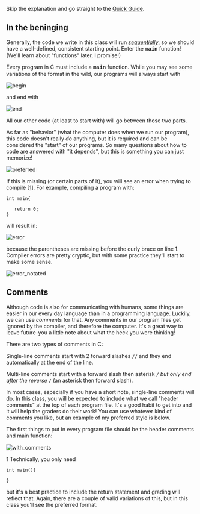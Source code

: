 <p>Skip the explanation and go straight to the <a href="https://erinkeith.github.io/135/quick_guides/program_basics">Quick Guide</a>.</p>
<h2>In the beninging</h2>
<p>Generally, the code we write in this class will run <a href="https://www.dictionary.com/browse/sequentially"><i>sequentially</i></a>, so we should have a well-defined, consistent starting point. Enter the <strong><span style="font-family: 'courier new', courier;">main</span></strong> function! (We'll learn about "functions" later, I promise!)</p>

<p>Every program in C must include a <strong><span style="font-family: 'courier new', courier;">main</span></strong> function. While you may see some variations of the format in the wild, our programs will always start with</p>

![begin](https://github.com/user-attachments/assets/b59b5a94-c04e-4ed8-a672-b99e2c7b82f1)

<p>and end with</p>

![end](https://github.com/user-attachments/assets/7f7760f4-a856-4b7b-919e-0cb0007a4c0f)

<p>All our other code (at least to start with) will go between those two parts.</p>

<p>As far as "behavior" (what the computer does when we run our program), this code doesn't really <i>do</i> anything, but it is required and can be considered the "start" of our programs. So many questions about how to code are answered with "it depends", but this is something you can just memorize!</p> 

![preferred](https://github.com/user-attachments/assets/47c859fc-6649-4f76-bd66-40a6331ce9b7)

<p>If this is missing (or certain parts of it), you will see an error when trying to compile [<a href="#1">1</a>]. For example, compiling a program with: </p>

<pre><code>int main{

   return 0;
}</code></pre>

<p>will result in: </p>

![error](https://github.com/user-attachments/assets/235c00a6-14a2-4731-85fb-3cf3f578dedd)

<p>because the parentheses are missing before the curly brace on line 1. Compiler errors are pretty cryptic, but with some practice they'll start to make some sense.</p>

![error_notated](https://github.com/user-attachments/assets/81a11340-186f-4b6f-9435-8f22196ac473)

<h2>Comments</h2>

<p>Although code is also for communicating with humans, some things are easier in our every day language than in a programming language. Luckily, we can use <i>comments</i> for that. Any comments in our program files get ignored by the compiler, and therefore the computer. It's a great way to leave future-you a little note about what the heck you were thinking!</p>

<p>There are two types of comments in C:</p>

Single-line comments start with 2 forward slashes <code>//</code> and they end automatically at the end of the line.

Multi-line comments start with a forward slash then asterisk <code>/*</code> but only end after the reverse <code>*/</code> (an asterisk then forward slash).

<p>In most cases, especially if you have a short note, single-line comments will do. In this class, you will be expected to include what we call "header comments" at the top of each program file. It's a good habit to get into and it will help the graders do their work! You can use whatever kind of comments you like, but an example of my preferred style is below.</p>

<p>The first things to put in every program file should be the header comments and main function:</p>

![with_comments](https://github.com/user-attachments/assets/7e6b5e76-18a1-4e67-a6ae-05c2b49e747f)

<p><a name="1">1</a> Technically, you only need</p>

<pre><code>int main(){

}</code></pre>

<p>but it's a best practice to include the return statement and grading will reflect that. Again, there are a couple of valid variations of this, but in this class you'll see the preferred format.</p>
